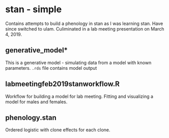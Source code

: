 # stan - simple

Contains attempts to build a phenology in stan as I was learning stan. Have since switched to ulam. Culiminated in a lab meeting presentation on March 4, 2019.

## generative_model*
This is a generative model - simulating data from a model with known parameters. `.rds` file contains model output

## labmeetingfeb2019stanworkflow.R
Workflow for building a model for lab meeting. Fitting and visualizing a model for males and females.

## phenology.stan
Ordered logistic with clone effects for each clone.


